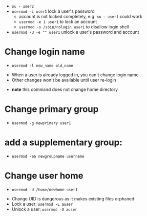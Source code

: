 
* `su - user2`
* `usermod -L user1` lock a user's password
  * account is not locked completely, e.g. `su - user1` could work
  * `usermod -e 1 user1` to lock an account
  * `usermod -s /sbin/nologin user1` to disallow login shell
* `usermod -U -e "" user1` unlock a user's password and account

# Change login name
- `usermod -l new_name old_name`
* When a user is already logged in, you can't change login name
* Other changes won't be available until user re-login
- **note** this command does not change home directory

# Change primary group
- `usermod -g newprimary user1`

# add a supplementary group:
- `usermod -aG newgroupname username`

# Change user home
- `usermod -d /home/newhome user1`

* Change UID is dangerous as it makes existing files orphaned
* Lock a user: `usermod -L auser`
* Unlock a user: `usermod -U auser`
